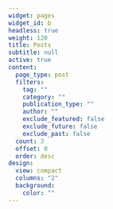 ```yaml
---
widget: pages
widget_id: b
headless: true
weight: 120
title: Posts
subtitle: null
active: true
content:
  page_type: post
  filters:
    tag: ""
    category: ""
    publication_type: ""
    author: ""
    exclude_featured: false
    exclude_future: false
    exclude_past: false
  count: 3
  offset: 0
  order: desc
design:
  view: compact
  columns: "2"
  background:
    color: ""
---
```

